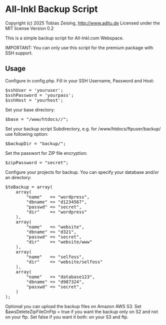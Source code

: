 All-Inkl Backup Script
======================

Copyright (c) 2025 Tobias Zeising, http://www.aditu.de
Licensed under the MIT license
Version 0.2

This is a simple backup script for All-Inkl.com Webspace.

IMPORTANT: You can only use this script for the premium package with SSH support.

Usage
-----

Configure in config.php. Fill in your SSH Username, Password and Host:<br />
<pre>
$sshUser = 'youruser';
$sshPassword = 'yourpass';
$sshHost = 'yourhost';
</pre>

Set your base directory:<br />
<pre>
$base = "/www/htdocs/<your-all-inkl-ftp-username>/";
</pre>

Set your backup script Subdirectory, e.g. for /www/htdocs/ftpuser/backup/ use following option:<br />
<pre>
$backupDir = "backup/";
</pre>

Set the passwort for ZIP file encryption:
<pre>
$zipPassword = "secret";
</pre>
 
Configure your projects for backup. You can specify your database and/or an directory:
<pre>
$toBackup = array(
    array(
        "name"   => "wordpress",
        "dbname" => "d1234567",
        "passwd" => "secret",
        "dir"    => "wordpress"
    ),
    array(
        "name"   => "website",
        "dbname" => "d321",
        "passwd" => "secret",
        "dir"    => "website/www"
    ),
    array(
        "name"   => "selfoss",
        "dir"    => "website/selfoss"
    ),
    array(
        "name"   => "database123",
        "dbname" => "d987324",
        "passwd" => "secret",
    )
);
</pre>

Optional you can upload the backup files on Amazon AWS S3. Set $awsDeleteZipFileOnFtp = true if you want the backup only on S2 and not on your ftp. Set false if you want it both: on your S3 and ftp.